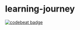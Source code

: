 # learning-journey

[![codebeat badge](https://codebeat.co/badges/54d1c65f-27b4-4ae1-96c8-5f6576be12b9)](https://codebeat.co/projects/github-com-pastre-learning-journey-main)
